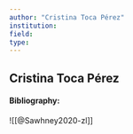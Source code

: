 ```yaml
---
author: "Cristina Toca Pérez"
institution:
field:
type:
---
```


## Cristina Toca Pérez
#### Bibliography:

![[@Sawhney2020-zl]]
